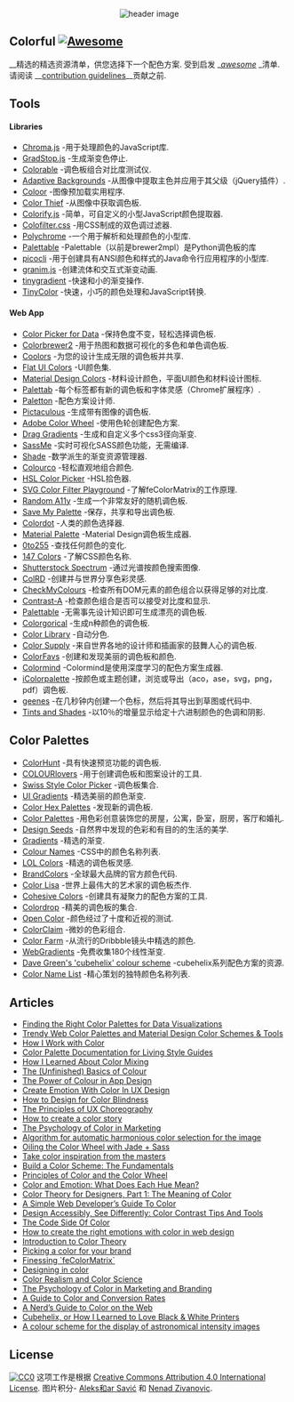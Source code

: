 <div class="github-widget" data-repo="Siddharth11/Colorful"></div>
<script async src="https://pagead2.googlesyndication.com/pagead/js/adsbygoogle.js"></script><ins class="adsbygoogle" style="display:block" data-ad-client="ca-pub-6890694312814945" data-ad-slot="5473692530" data-ad-format="auto"  data-full-width-responsive="true"></ins><script>(adsbygoogle = window.adsbygoogle || []).push({});</script>
<p align="center">
	<img src="https://raw.githubusercontent.com/Siddharth11/Colorful/master/color-palette.gif" alt="header image">
</p>

## Colorful [![Awesome](https://cdn.rawgit.com/sindresorhus/awesome/d7305f38d29fed78fa85652e3a63e154dd8e8829/media/badge.svg)](https://github.com/sindresorhus/awesome)
__精选的精选资源清单，供您选择下一个配色方案.
受到启发 __[awesome](https://github.com/sindresorhus/awesome)_ _清单.  请阅读 __[contribution guidelines](https://github.com/Siddharth11/Colorful/blob/master/contributing.md)__贡献之前.


## Tools

#### Libraries
- [Chroma.js](http://gka.github.io/chroma.js/) -用于处理颜色的JavaScript库.
- [GradStop.js](https://github.com/Siddharth11/gradStop.js) -生成渐变色停止.
- [Colorable](http://jxnblk.com/colorable/) -调色板组合对比度测试仪.
- [Adaptive Backgrounds](https://briangonzalez.github.io/jquery.adaptive-backgrounds.js/) -从图像中提取主色并应用于其父级（jQuery插件）.
- [Coloor](https://github.com/krasimir/coloor) -图像预加载实用程序.
- [Color Thief](https://github.com/lokesh/color-thief) -从图像中获取调色板.
- [Colorify.js](https://github.com/LukyVj/Colorify.js) -简单，可自定义的小型JavaScript颜色提取器.
- [Colofilter.css](https://github.com/LukyVj/colofilter.css) -用CSS制成的双色调过滤器.
- [Polychrome](https://github.com/cdonohue/polychrome) -一个用于解析和处理颜色的小型库.
- [Palettable](https://github.com/jiffyclub/palettable) -Palettable（以前是brewer2mpl）是Python调色板的库
- [picocli](http://picocli.info/) -用于创建具有ANSI颜色和样式的Java命令行应用程序的小型库.
- [granim.js](https://github.com/sarcadass/granim.js) -创建流体和交互式渐变动画.
- [tinygradient](https://github.com/mistic100/tinygradient) -快速和小的渐变操作.
- [TinyColor](https://github.com/bgrins/TinyColor) -快速，小巧的颜色处理和JavaScript转换.

#### Web App
- [Color Picker for Data](http://tristen.ca/hcl-picker/) -保持色度不变，轻松选择调色板.
- [Colorbrewer2](http://colorbrewer2.org/) -用于热图和数据可视化的多色和单色调色板.
- [Coolors](https://coolors.co/) -为您的设计生成无限的调色板并共享.
- [Flat UI Colors](http://flatuicolors.com/) -UI颜色集.
- [Material Design Colors](http://www.materialui.co/) -材料设计颜色，平面UI颜色和材料设计图标.
- [Palettab](http://palettab.com/) -每个标签都有新的调色板和字体灵感（Chrome扩展程序）.
- [Paletton](http://paletton.com) -配色方案设计师.
- [Pictaculous](http://www.pictaculous.com/) -生成带有图像的调色板.
- [Adobe Color Wheel](https://color.adobe.com/) -使用色轮创建配色方案.
- [Drag Gradients](http://elrumordelaluz.github.io/draGGradients/) -生成和自定义多个css3径向渐变.
- [SassMe](https://github.com/jimniels/sassme) -实时可视化SASS颜色功能，无需编译.
- [Shade](http://jxnblk.com/shade/) -数学派生的渐变资源管理器.
- [Colourco](http://www.colourco.de/) -轻松直观地组合颜色.
- [HSL Color Picker](http://hslpicker.com/) -HSL拾色器.
- [SVG Color Filter Playground](http://kazzkiq.github.io/svg-color-filter/) -了解feColorMatrix的工作原理.
- [Random A11y](http://www.randoma11y.com) -生成一个非常友好的随机调色板.
- [Save My Palette](http://savemypalette.com/) -保存，共享和导出调色板.
- [Colordot](https://color.hailpixel.com) -人类的颜色选择器.
- [Material Palette](http://www.materialpalette.com/) -Material Design调色板生成器.
- [0to255](http://www.0to255.com/) -查找任何颜色的变化.
- [147 Colors](http://147colors.com/) -了解CSS颜色名称.
- [Shutterstock Spectrum](http://www.shutterstock.com/labs/spectrum/) -通过光谱按颜色搜索图像.
- [ColRD](http://colrd.com/) -创建并与世界分享色彩灵感.
- [CheckMyColours](http://www.checkmycolours.com/) -检查所有DOM元素的颜色组合以获得足够的对比度.
- [Contrast-A](http://www.dasplankton.de/ContrastA/) -检查颜色组合是否可以接受对比度和显示.
- [Palettable](http://www.palettable.io/) -无需事先设计知识即可生成漂亮的调色板.
- [Colorgorical](http://vrl.cs.brown.edu/color) -生成n种颜色的调色板.
- [Color Library](http://colorlibrary.ch/) -自动分色.
- [Color Supply](http://colorsupplyyy.com/app/) -来自世界各地的设计师和插画家的鼓舞人心的调色板.
- [ColorFavs](http://www.colorfavs.com/) -创建和发现美丽的调色板和颜色.
- [Colormind](http://www.colormind.io/) -Colormind是使用深度学习的配色方案生成器.
- [iColorpalette](https://icolorpalette.com) -按颜色或主题创建，浏览或导出（aco，ase，svg，png，pdf）调色板.
- [geenes](https://geenes.app/) -在几秒钟内创建一个色标，然后将其导出到草图或代码中.
- [Tints and Shades](https://maketintsandshades.com/) -以10％的增量显示给定十六进制颜色的色调和阴影.

## Color Palettes
- [ColorHunt](http://colorhunt.co/) -具有快速预览功能的调色板.
- [COLOURlovers](http://www.colourlovers.com/) -用于创建调色板和图案设计的工具.
- [Swiss Style Color Picker](http://www.swisscolors.net/) -调色板集合.
- [UI Gradients](http://uigradients.com/) -精选美丽的颜色渐变.
- [Color Hex Palettes](http://www.color-hex.com/color-palettes/) -发现新的调色板.
- [Color Palettes](http://colorpalettes.net/) -用色彩创意装饰您的房屋，公寓，卧室，厨房，客厅和婚礼.
- [Design Seeds](http://www.design-seeds.com/) -自然界中发现的色彩和有目的的生活的美学.
- [Gradients](http://thewebrocks.com/demos/gradientsio/v2.html) -精选的渐变.
- [Colour Names](http://colours.neilorangepeel.com/) -CSS中的颜色名称列表.
- [LOL Colors](http://www.lolcolors.com/palettes/popular) -精选的调色板灵感.
- [BrandColors](http://brandcolors.net/) -全球最大品牌的官方颜色代码.
- [Color Lisa](http://www.colorlisa.com/) -世界上最伟大的艺术家的调色板杰作.
- [Cohesive Colors](http://javier.xyz/cohesive-colors/) -创建具有凝聚力的配色方案的工具.
- [Colordrop](https://colordrop.io/) -精美的调色板的集合.
- [Open Color](https://yeun.github.io/open-color/) -颜色经过了十度和近视的测试.
- [ColorClaim](http://www.vanschneider.com/colors) -微妙的色彩组合.
- [Color Farm](http://color.farm/) -从流行的Dribbble镜头中精选的颜色.
- [WebGradients](https://webgradients.com/) -免费收集180个线性渐变.
- [Dave Green's 'cubehelix' colour scheme](http://www.mrao.cam.ac.uk/~dag/CUBEHELIX/) -cubehelix系列配色方案的资源.
- [Color Name List](https://github.com/meodai/color-names/) -精心策划的独特颜色名称列表.

## Articles
- [Finding the Right Color Palettes for Data Visualizations](https://blog.graphiq.com/finding-the-right-color-palettes-for-data-visualizations-fcd4e707a283#.k1zjxtfet)
- [Trendy Web Color Palettes and Material Design Color Schemes & Tools](http://www.awwwards.com/trendy-web-color-palettes-and-material-design-color-schemes-tools.html?utm_source=Twitter&utm_medium=Social&utm_campaign=Twitter-Blog-Color&utm_content=Twitter)
- [How I Work with Color](https://medium.com/@JustinMezzell/how-i-work-with-color-8439c98ae5ed#.b99s3au3w)
- [Color Palette Documentation for Living Style Guides](https://medium.com/@jxnblk/color-palette-documentation-for-living-style-guides-d25d65aa20a5#.q0q6fb5qy)
- [How I Learned About Color Mixing](https://medium.com/@julialundman/my-experiences-in-learning-about-color-6de4ec274503#.m0t57e6ws)
- [The (Unfinished) Basics of Colour](https://medium.com/life-tips/the-unfinished-basics-of-colour-292858f62e62#.b1z1ejmsg)
- [The Power of Colour in App Design](https://medium.com/@nicknelo/why-use-colour-branding-in-apps-a95deba49dae#.pj3012j9x)
- [Create Emotion With Color In UX Design](https://uxplanet.org/create-emotion-with-color-in-ux-design-446a3766b085#.g6o0xsyfd)
- [How to Design for Color Blindness](https://medium.com/@usabilla/how-to-design-for-color-blindness-62d4d8ae9f6a#.uujosqblu)
- [The Principles of UX Choreography](https://medium.com/@becca_u/the-principles-of-ux-choreography-69c91c2cbc2a#.henp1zpjb)
- [How to create a color story](https://medium.com/design-story/how-to-create-a-color-story-aa75a62bf953#.pclx97jsf)
- [The Psychology of Color in Marketing](https://www.helpscout.net/blog/psychology-of-color/)
- [Algorithm for automatic harmonious color selection for the image](https://uxplanet.org/algorithm-for-automatic-harmonious-color-selection-for-the-image-fc26dde69ca1#.5luiehaag)
- [Oiling the Color Wheel with Jade + Sass](https://journal.helabs.com/oiling-the-color-wheel-with-jade-sass-5688ceada87c#.frc7e0rj5)
- [Take color inspiration from the masters](https://medium.com/@WebdesignerDepot/take-color-inspiration-from-the-masters-e9c2bcf1c8e2#.bhc22yxap)
- [Build a Color Scheme: The Fundamentals](http://tympanus.net/codrops/2012/09/17/build-a-color-scheme-the-fundamentals/)
- [Principles of Color and the Color Wheel](http://tympanus.net/codrops/2012/02/28/principles-of-color-and-the-color-wheel/)
- [Color and Emotion: What Does Each Hue Mean?](http://tympanus.net/codrops/2012/04/03/color-and-emotion-what-does-each-hue-mean/)
- [Color Theory for Designers, Part 1: The Meaning of Color](https://www.smashingmagazine.com/2010/01/color-theory-for-designers-part-1-the-meaning-of-color/)
- [A Simple Web Developer’s Guide To Color](https://www.smashingmagazine.com/2016/04/web-developer-guide-color/)
- [Design Accessibly, See Differently: Color Contrast Tips And Tools](https://www.smashingmagazine.com/2014/10/color-contrast-tips-and-tools-for-accessibility/)
- [The Code Side Of Color](https://www.smashingmagazine.com/2012/10/the-code-side-of-color/)
- [How to create the right emotions with color in web design](http://thenextweb.com/dd/2015/04/07/how-to-create-the-right-emotions-with-color-in-web-design/)
- [Introduction to Color Theory](http://www.tigercolor.com/color-lab/color-theory/color-theory-intro.htm)
- [Picking a color for your brand](http://focuslabllc.com/digest/picking-a-color-for-your-brand)
- [Finessing \`feColorMatrix\`](http://alistapart.com/article/finessing-fecolormatrix)
- [Designing in color](https://medium.freecodecamp.com/designing-in-color-abd358660a7b)
- [Color Realism and Color Science](http://web.mit.edu/abyrne/www/ColorRealism.html)
- [The Psychology of Color in Marketing and Branding](https://medium.com/swlh/the-psychology-of-color-in-marketing-and-branding-ebb2320a2b0)
- [A Guide to Color and Conversion Rates](https://uxplanet.org/a-guide-to-color-and-conversion-rates-f3a28e8e32bb)
- [A Nerd’s Guide to Color on the Web](https://css-tricks.com/nerds-guide-color-web/)
- [Cubehelix, or How I Learned to Love Black & White Printers](http://www.ifweassume.com/2013/05/cubehelix-or-how-i-learned-to-love.html)
- [A colour scheme for the display of astronomical intensity images](http://adsabs.harvard.edu/abs/2011BASI...39..289G)

## License
[![CC0](http://mirrors.creativecommons.org/presskit/buttons/88x31/svg/cc-zero.svg)](https://creativecommons.org/publicdomain/zero/1.0/)
这项工作是根据 [Creative Commons Attribution 4.0 International License](http://creativecommons.org/licenses/by/4.0/).
图片积分- [Aleks和ar Savić](https://dribbble.com/almigor) 和 [Nenad Zivanovic](https://dribbble.com/nenadzivanovic).
